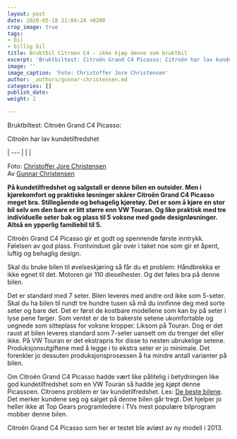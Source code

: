 ```yaml
---
layout: post
date: 2020-05-18 21:04:24 +0200
crop_image: true
tags:
- bil
- billig bil
title: Bruktbil Citroen C4 - ikke kjøp denne som bruktbil
excerpt: 'Bruktbiltest: Citroën Grand C4 Picasso: Citroën har lav kundetilfredshet'
image: ''
image_caption: 'Foto: Christoffer Jore Christensen'
author: _authors/gunnar-christensen.md
categories: []
publish_date: 
weight: 2

---
```

Bruktbiltest: Citroën Grand C4 Picasso:

Citroën har lav kundetilfredshet

| --- |
|  |

Foto: [Christoffer Jore Christensen](christoffer.htm)  
Av [Gunnar Christensen](gunnar.htm)

**På kundetilfredshet og salgstall er denne bilen en outsider. Men i kjørekomfort og praktiske løsninger skårer Citroën Grand C4 Picasso meget bra. Stillegående og behagelig kjøretøy. Det er som å kjøre en stor bil selv om den bare er litt større enn VW Touran. Og like praktisk med tre individuelle seter bak og plass til 5 voksne med gode designløsninger. Altså en ypperlig familiebil til 5.**

Citroën Grand C4 Picasso gir et godt og spennende første inntrykk. Følelsen av god plass. Frontvinduet går over i taket noe som gir et åpent, luftig og behaglig design.

Skal du bruke bilen til øvelseskjøring så får du et problem: Håndbrekka er ikke egnet til det. Motoren gir 110 dieselhester. Og det føles bra på denne bilen.

Det er standard med 7 seter. Bilen leveres med andre ord ikke som 5-seter. Skal du ha bilen til rundt tre hundre tusen så må du innfinne deg med sorte seter og bare det. Det er først de kostbare modellene som kan by på seter i lyse pene farger. Som ventet er de to bakerste setene ukomfortable og uegnede som sitteplass for voksne kropper. Liksom på Touran. Dog er det raust at bilen leveres standard som 7-seter uansett om du trenger det eller ikke. På VW Touran er det ekstrapris for disse to nesten ubrukelige setene. Produksjonsutgiftene med å legge i to ekstra seter er jo minimale. Det forenkler jo dessuten produksjonsprosessen å ha mindre antall varianter på bilen.

Om Citroën Grand C4 Picasso hadde vært like pålitelig i betydningen like god kundetilfredshet som en VW Touran så hadde jeg kjøpt denne Picassoen. Citroens problem er lav kundetilfredshet. Les: [De beste bilene](bestebilene.htm). Det merker kundene seg og salget på denne bilen går tregt. Det hjelper jo heller ikke at Top Gears programledere i TVs mest populære bilprogram mobber denne bilen.

Citroën Grand C4 Picasso som her er testet ble avløst av ny modell i 2013.